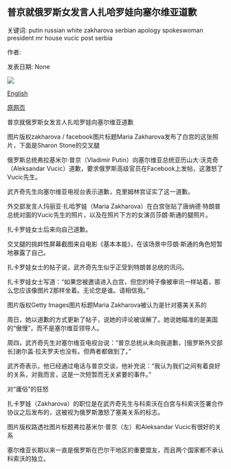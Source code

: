 ## 普京就俄罗斯女发言人扎哈罗娃向塞尔维亚道歉

关键词: putin russian white zakharova serbian apology spokeswoman president mr house vucic post serbia

作者: 

发表日期: None

![](https://ichef.bbci.co.uk/news/1024/branded_news/AAFC/production/_114327734_mediaitem114327733.jpg)

[English](Putin%20apology%20to%20Serbia%20over%20Russian%20spokeswoman%20Zakharova.md)

[原网页](https://www.bbc.com/news/world-europe-54120382)

普京就俄罗斯女发言人扎哈罗娃向塞尔维亚道歉

图片版权zakharova / facebook图片标题Maria Zakharova发布了白宫的这张照片，下面是Sharon Stone的交叉腿

俄罗斯总统弗拉基米尔·普京（Vladimir Putin）向塞尔维亚总统亚历山大·沃克奇（Aleksandar Vucic）道歉，要求俄罗斯高级官员在Facebook上发帖，这激怒了Vucic先生。

武齐奇先生向塞尔维亚电视台表示道歉，克里姆林宫证实了这一道歉。

外交部发言人玛丽亚·扎哈罗娃（Maria Zakharova）在白宫张贴了唐纳德·特朗普总统对面的Vucic先生的照片，以及在照片下方的女演员莎朗·斯通的腿照片。

扎卡罗娃女士后来向自己道歉。

交叉腿的挑衅性屏幕截图来自电影《基本本能》，在该场景中莎朗·斯通的角色短暂地暴露了自己。

扎卡罗娃女士的帖子说，武齐奇先生似乎正受到特朗普总统的讯问。

扎卡罗娃女士写道：“如果您被邀请进入白宫，但您的椅子像被审讯一样站着，那么您应该像图片2那样坐着。无论您是谁。请相信我。”

图片版权Getty Images图片标题Maria Zakharova被认为是针对塞美关系的

周日，她以道歉的方式更新了帖子，说她的评论被误解了。她说她瞄准的是美国的“傲慢”，而不是塞尔维亚领导人。

周四，武齐奇先生对塞尔维亚电视台说：“普京总统从未向我道歉，[俄罗斯外交部长]谢尔盖·拉夫罗夫也没有。但两者都做到了。”

武齐奇表示，他已经通过电话与普京交谈，他补充说：“我认为我们之间有着良好的关系，对我而言，这是一次短暂而无关紧要的事件。”

对“庸俗”的狂怒

扎卡罗娃（Zakharova）的职位是在武齐奇先生与科索沃在白宫与科索沃签署合作协议之后发布的，这被视为俄罗斯激怒了塞美关系的标志。

图片版权路透社图片标题弗拉基米尔·普京（左）和Aleksandar Vucic有很好的关系

塞尔维亚长期以来一直是俄罗斯在巴尔干地区的重要盟友，而且两个国家都不承认科索沃的独立。